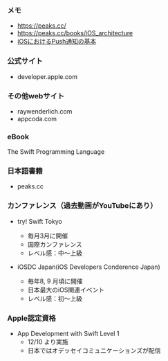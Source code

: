### メモ
- https://peaks.cc/
- https://peaks.cc/books/iOS_architecture
- [iOSにおけるPush通知の基本](https://yagamo-style.com/posts/remotenotification01/)

### 公式サイト
- developer.apple.com

### その他webサイト
- raywenderlich.com
- appcoda.com

### eBook
The Swift Programming Language

### 日本語書籍
- peaks.cc

### カンファレンス（過去動画がYouTubeにあり）
- try! Swift Tokyo
	- 毎月3月に開催
	- 国際カンファレンス
	- レベル感：中〜上級

- iOSDC Japan(iOS Developers Conderence Japan)
	- 毎年8, 9 月頃に開催
	- 日本最大のiOS関連イベント
	- レベル感：初〜上級

### Apple認定資格
- App Development with Swift Level 1
	- 12/10 より実施
	- 日本ではオデッセイコミュニケーションズが配信
